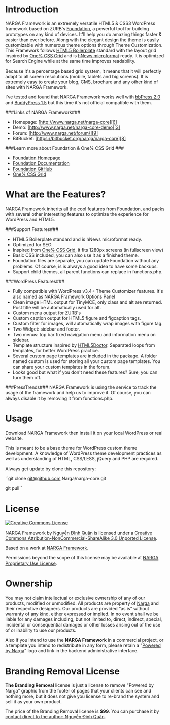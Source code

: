 Introduction
====================
NARGA Framework is an extremely versatile HTML5 & CSS3 WordPress framework based on ZURB's [Foundation](http://foundation.zurb.com), a powerful tool for building prototypes on any kind of devices. It'll help you do amazing things faster & easier than ever before. Along with the elegant design the theme is easily customizable with numerous theme options through Theme Customization. This Framework follows [HTML5 Boilerplate](http://html5boilerplate.com) standard with the layout grid inspired by [One% CSS Grid](http://onepcssgrid.mattimling.com) and is [hNews microformat](https://www.readability.com/publishers/guidelines) ready. It is optimized for Search Engine while at the same time improves readability.

Because it's a percentage based grid system, it means that it will perfectly adapt to all screen resolutions (mobile, tablets and big screens). It is extremely easy to create your blog, CMS, brochure and any other kind of sites with NARGA Framework.

I've tested and found that NARGA Framework works well with [bbPress 2.0](http://bbpress.org/) and [BuddyPress 1.5](http://buddypress.org/) but this time it's not official compatible with them.

###Links of NARGA Framework###
* Homepage:         [http://www.narga.net/narga-core][6]
* Demo:             [http://www.narga.net/narga-core-demo][3]
* Forum:            [http://www.narga.net/forum/][9]
* BitBucket:        [https://bitbucket.org/narga/narga-core][8]

###Learn more about Foundation & One% CSS Grid ###
* [Foundation Homepage](http://foundation.zurb.com)
* [Foundation Documentation](http://foundation.zurb.com/docs)
* [Foundation GitHub](https://github.com/zurb/foundation)
* [One% CSS Grid](http://onepcssgrid.mattimling.com)

What are the Features?
======================
NARGA Framework inherits all the cool features from Foundation, and packs with several other interesting features to optimize the experience for WordPress and HTML5. 

###Support Features###
* HTML5 Boilerplate standard and is hNews microformat ready.
* Optimized for SEO.
* Inspired from [One% CSS Grid](http://onepcssgrid.mattimling.com), it fits 1280px screens (in fullscreen view)
* Basic CSS included, you can also use it as a finished theme.
* Foundation files are separate, you can update Foundation without any problems. Of course, is is always a good idea to have some backups.
* Support child themes, all parent functions can replace in functions.php.

###WordPress Features###
* Fully compatible with WordPress v3.4+ Theme Customizer features. It's also named as NARGA Framework Options Panel
* Clean image HTML output for TinyMCE, only class and alt are returned. Post title will be automatically used for alt.
* Custom menu output for ZURB's
* Custom caption output for HTML5 figure and figcaption tags.
* Custom filter for images, will automatically wrap images with figure tag.
* Two Widget: sidebar and footer.
* Two menus: top bar fixed navigation menu and information menu on sidebar.
* Template structure inspired by [HTML5Doctor](http://html5doctor.com/). Separated loops from templates, for better WordPress practice.
* Several custom page templates are included in the package. A folder named custom is used for storing all your custom page templates. You can share your custom templates in the forum.
* Looks good but what if you don't need these features? Sure, you can turn them off.

###PressTrends###
NARGA Framework is using the service to track the usage of the framework and help us to improve it. Of course, you can always disable it by removing it from functions.php.

Usage
=====
Download NARGA Framework then install it on your local WordPress or real website.

This is meant to be a base theme for WordPress custom theme development. A knowledge of WordPress theme development practices as well as understanding of HTML, CSS/LESS, jQuery and PHP are required.

Always get update by clone this repository:

``git clone git@github.com:Narga/narga-core.git

git pull``

License
=======

[![Creative Commons License][4]][1] 

NARGA Framework by [Nguyễn Đình Quân][2] is licensed under a [Creative Commons Attribution-NonCommercial-ShareAlike 3.0 Unported License][1].

Based on a work at [NARGA Framework][6].

Permissions beyond the scope of this license may be available at [NARGA Proprietary Use License][7].

Ownership
=========
You may not claim intellectual or exclusive ownership of any of our products, modified or unmodified. All products are property of [Narga][2] and their respective designers. Our products are provided “as is” without warranty of any kind, either expressed or implied. In no event shall we be liable for any damages including, but not limited to, direct, indirect, special, incidental or consequential damages or other losses arising out of the use of or inability to use our products.

Also if you intend to use the **NARGA Framework** in a commercial project, or a template you intend to redistribute in any form, please retain a "[Powered by Narga][2]" logo and link in the backend administrative interface.

Branding Removal License
========================
**The Branding Removal** license is just a license to remove "Powered by Narga" graphic from the footer of pages that your clients can see and nothing more, but it does not give you license to re-brand the system and sell it as your own product.

The price of the Branding Removal license is **$99**. You can purchase it by [contact direct to the author: Nguyễn Đình Quân][5].


 [1]: http://creativecommons.org/licenses/by-nc-sa/3.0/deed.en_US
 [2]: http://www.narga.net/
 [3]: http://www.narga.net/narga-core-demo
 [4]: http://i.creativecommons.org/l/by-nc-sa/3.0/88x31.png
 [5]: http://www.narga.net/contact/
 [6]: http://www.narga.net/narga-core
 [7]: http://www.narga.net/terms
 [8]: https://bitbucket.org/narga/narga-core
 [9]: http://www.narga.net/forum/
